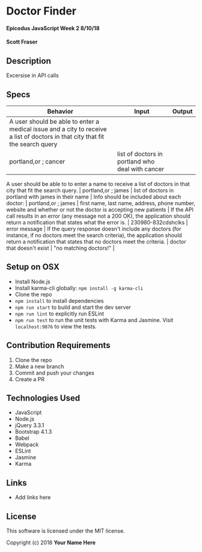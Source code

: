 # Doctor Finder

#### Epicodus JavaScript Week 2 8/10/18

#### Scott Fraser

## Description

Excersise in API calls

## Specs

| Behavior | Input | Output |
|----------|-------|--------|
| A user should be able to enter a medical issue and a city  to receive a list of doctors in that city that fit the search query 
| portland,or ; cancer | list of doctors in portland who deal with cancer |
A user should be able to to enter a name to receive a list of doctors in that city that fit the search query. 
| portland,or ; james  | list of doctors in portland with james in their name |
Info should be included about each doctor:
| portland,or ; james |  first name, last name, address, phone number, website and whether or not the doctor is accepting new patients  |
If the API call results in an error (any message not a 200 OK), the application should return a notification that states what the error is.
| 230980-832cdshclks | error message |
If the query response doesn't include any doctors (for instance, if no doctors meet the search criteria), the application should return a notification that states that no doctors meet the criteria.
| doctor that doesn't exist | "no matching doctors!" |

## Setup on OSX

* Install Node.js
* Install karma-cli globally: `npm install -g karma-cli`
* Clone the repo
* `npm install` to install dependencies
* `npm run start` to build and start the dev server
* `npm run lint` to explicitly run ESLint
* `npm run test` to run the unit tests with Karma and Jasmine. Visit `localhost:9876` to view the tests.

## Contribution Requirements

1. Clone the repo
1. Make a new branch
1. Commit and push your changes
1. Create a PR

## Technologies Used

* JavaScript
* Node.js
* jQuery 3.3.1
* Bootstrap 4.1.3
* Babel
* Webpack
* ESLint
* Jasmine
* Karma

## Links

* Add links here

## License

This software is licensed under the MIT license.

Copyright (c) 2018 **Your Name Here**
